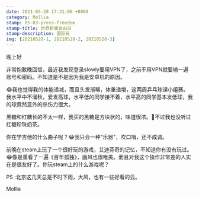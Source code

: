 ```yaml
---
date: 2021-05-28 17:31:00 +0800
category: Mollia
stamp: 05-03-press-freedom
stamp-title: 世界新闻自由日
stamp-description: 国际日
img: [20210528-1, 20210528-2, 20210528-3]
---
```


晚上好

非常抱歉晚回信，最近我发现登录slowly要用VPN了，之前不用VPN就要输一遍账号和密码。不知道是不是因为我是安卓机的原因。

😂我也觉得我的体能递减，而且头发渐稀，体重递增，这两周乒乓球课小组赛。我水平中不溜秋，爱发高球，水平低的同学接不着，水平高的同学基本发低球，我的球竟然意外的杀伤力很大。

黑糖和红糖长的不太一样，我买的黑糖是方块状的，味道很浓。🤣不过我也没听过红糖珍珠奶茶。

你在学吉他的什么曲子呢？😂我只会一种"乐器"，吹口哨，还不成调。

前晚在steam上玩了一个很好玩的游戏，艾迪芬奇的记忆，不知道你有没有玩过。😂像是重看了一遍《百年孤独》，画风也很唯美。而且对我这个操作非常差的人实在是很友好了。你玩steam上的什么游戏呢？

PS :北京这几天总是不时下雨，大风，也有一些好看的云。

Mollia